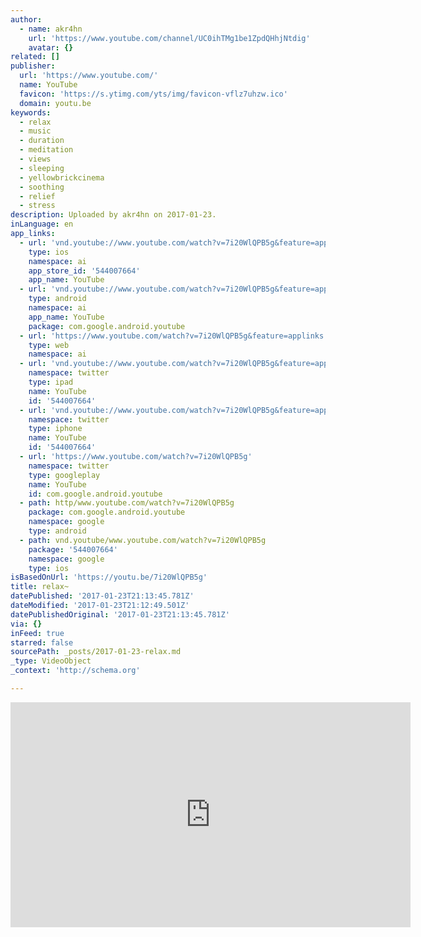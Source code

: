 ```yaml
---
author:
  - name: akr4hn
    url: 'https://www.youtube.com/channel/UC0ihTMg1be1ZpdQHhjNtdig'
    avatar: {}
related: []
publisher:
  url: 'https://www.youtube.com/'
  name: YouTube
  favicon: 'https://s.ytimg.com/yts/img/favicon-vflz7uhzw.ico'
  domain: youtu.be
keywords:
  - relax
  - music
  - duration
  - meditation
  - views
  - sleeping
  - yellowbrickcinema
  - soothing
  - relief
  - stress
description: Uploaded by akr4hn on 2017-01-23.
inLanguage: en
app_links:
  - url: 'vnd.youtube://www.youtube.com/watch?v=7i20WlQPB5g&feature=applinks'
    type: ios
    namespace: ai
    app_store_id: '544007664'
    app_name: YouTube
  - url: 'vnd.youtube://www.youtube.com/watch?v=7i20WlQPB5g&feature=applinks'
    type: android
    namespace: ai
    app_name: YouTube
    package: com.google.android.youtube
  - url: 'https://www.youtube.com/watch?v=7i20WlQPB5g&feature=applinks'
    type: web
    namespace: ai
  - url: 'vnd.youtube://www.youtube.com/watch?v=7i20WlQPB5g&feature=applinks'
    namespace: twitter
    type: ipad
    name: YouTube
    id: '544007664'
  - url: 'vnd.youtube://www.youtube.com/watch?v=7i20WlQPB5g&feature=applinks'
    namespace: twitter
    type: iphone
    name: YouTube
    id: '544007664'
  - url: 'https://www.youtube.com/watch?v=7i20WlQPB5g'
    namespace: twitter
    type: googleplay
    name: YouTube
    id: com.google.android.youtube
  - path: http/www.youtube.com/watch?v=7i20WlQPB5g
    package: com.google.android.youtube
    namespace: google
    type: android
  - path: vnd.youtube/www.youtube.com/watch?v=7i20WlQPB5g
    package: '544007664'
    namespace: google
    type: ios
isBasedOnUrl: 'https://youtu.be/7i20WlQPB5g'
title: relax~
datePublished: '2017-01-23T21:13:45.781Z'
dateModified: '2017-01-23T21:12:49.501Z'
datePublishedOriginal: '2017-01-23T21:13:45.781Z'
via: {}
inFeed: true
starred: false
sourcePath: _posts/2017-01-23-relax.md
_type: VideoObject
_context: 'http://schema.org'

---
```

<iframe src="https://cdn.embedly.com/widgets/media.html?src=https%3A%2F%2Fwww.youtube.com%2Fembed%2F7i20WlQPB5g%3Ffeature%3Doembed&amp;url=http%3A%2F%2Fwww.youtube.com%2Fwatch%3Fv%3D7i20WlQPB5g&amp;image=https%3A%2F%2Fi.ytimg.com%2Fvi%2F7i20WlQPB5g%2Fhqdefault.jpg&amp;key=b7d04c9b404c499eba89ee7072e1c4f7&amp;type=text%2Fhtml&amp;schema=youtube" width="640" height="360" scrolling="no" frameborder="0" allowfullscreen="" style=""></iframe>